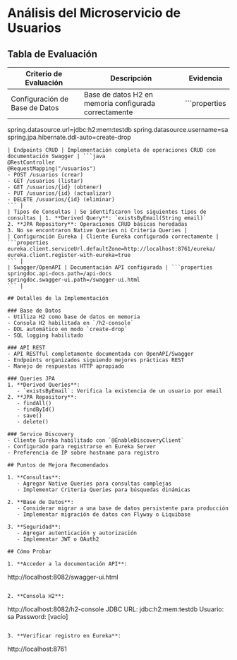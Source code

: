 # Análisis del Microservicio de Usuarios

## Tabla de Evaluación

| Criterio de Evaluación | Descripción | Evidencia |
|------------------------|-------------|-----------|
| Configuración de Base de Datos | Base de datos H2 en memoria configurada correctamente | ```properties
spring.datasource.url=jdbc:h2:mem:testdb
spring.datasource.username=sa
spring.jpa.hibernate.ddl-auto=create-drop
``` |
| Endpoints CRUD | Implementación completa de operaciones CRUD con documentación Swagger | ```java
@RestController
@RequestMapping("/usuarios")
- POST /usuarios (crear)
- GET /usuarios (listar)
- GET /usuarios/{id} (obtener)
- PUT /usuarios/{id} (actualizar)
- DELETE /usuarios/{id} (eliminar)
``` |
| Tipos de Consultas | Se identificaron los siguientes tipos de consultas | 1. **Derived Query**: `existsByEmail(String email)`
2. **JPA Repository**: Operaciones CRUD básicas heredadas
3. No se encontraron Native Queries ni Criteria Queries |
| Configuración Eureka | Cliente Eureka configurado correctamente | ```properties
eureka.client.serviceUrl.defaultZone=http://localhost:8761/eureka/
eureka.client.register-with-eureka=true
``` |
| Swagger/OpenAPI | Documentación API configurada | ```properties
springdoc.api-docs.path=/api-docs
springdoc.swagger-ui.path=/swagger-ui.html
``` |

## Detalles de la Implementación

### Base de Datos
- Utiliza H2 como base de datos en memoria
- Consola H2 habilitada en `/h2-console`
- DDL automático en modo `create-drop`
- SQL logging habilitado

### API REST
- API RESTful completamente documentada con OpenAPI/Swagger
- Endpoints organizados siguiendo mejores prácticas REST
- Manejo de respuestas HTTP apropiado

### Queries JPA
1. **Derived Queries**:
   - `existsByEmail`: Verifica la existencia de un usuario por email
2. **JPA Repository**:
   - findAll()
   - findById()
   - save()
   - delete()

### Service Discovery
- Cliente Eureka habilitado con `@EnableDiscoveryClient`
- Configurado para registrarse en Eureka Server
- Preferencia de IP sobre hostname para registro

## Puntos de Mejora Recomendados

1. **Consultas**:
   - Agregar Native Queries para consultas complejas
   - Implementar Criteria Queries para búsquedas dinámicas

2. **Base de Datos**:
   - Considerar migrar a una base de datos persistente para producción
   - Implementar migración de datos con Flyway o Liquibase

3. **Seguridad**:
   - Agregar autenticación y autorización
   - Implementar JWT o OAuth2

## Cómo Probar

1. **Acceder a la documentación API**:
   ```
   http://localhost:8082/swagger-ui.html
   ```

2. **Consola H2**:
   ```
   http://localhost:8082/h2-console
   JDBC URL: jdbc:h2:mem:testdb
   Usuario: sa
   Password: [vacío]
   ```

3. **Verificar registro en Eureka**:
   ```
   http://localhost:8761
   ```